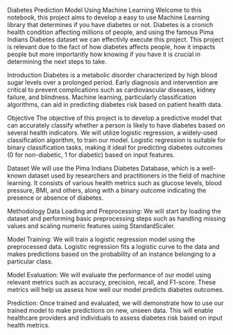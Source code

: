 Diabetes Prediction Model Using Machine Learning
Welcome to this notebook, this project aims to develop a easy to use Machine Learning library that determines if you have diabetes or not. Diabetes is a cronich health condition affecting millions of people, and using the famous Pima Indians Diabetes dataset we can effectivly execute this project. This project is relevant due to the fact of how diabetes affects people, how it impacts people but more importantly how knowing if you have it is crucial in determining the next steps to take.

Introduction
Diabetes is a metabolic disorder characterized by high blood sugar levels over a prolonged period. Early diagnosis and intervention are critical to prevent complications such as cardiovascular diseases, kidney failure, and blindness. Machine learning, particularly classification algorithms, can aid in predicting diabetes risk based on patient health data.

Objective
The objective of this project is to develop a predictive model that can accurately classify whether a person is likely to have diabetes based on several health indicators. We will utilize logistic regression, a widely-used classification algorithm, to train our model. Logistic regression is suitable for binary classification tasks, making it ideal for predicting diabetes outcomes (0 for non-diabetic, 1 for diabetic) based on input features.

Dataset
We will use the Pima Indians Diabetes Database, which is a well-known dataset used by researchers and practitioners in the field of machine learning. It consists of various health metrics such as glucose levels, blood pressure, BMI, and others, along with a binary outcome indicating the presence or absence of diabetes.

Methodology
Data Loading and Preprocessing: We will start by loading the dataset and performing basic preprocessing steps such as handling missing values and scaling numeric features using StandardScaler.

Model Training: We will train a logistic regression model using the preprocessed data. Logistic regression fits a logistic curve to the data and makes predictions based on the probability of an instance belonging to a particular class.

Model Evaluation: We will evaluate the performance of our model using relevant metrics such as accuracy, precision, recall, and F1-score. These metrics will help us assess how well our model predicts diabetes outcomes.

Prediction: Once trained and evaluated, we will demonstrate how to use our trained model to make predictions on new, unseen data. This will enable healthcare providers and individuals to assess diabetes risk based on input health metrics.
